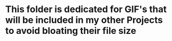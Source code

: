 # This folder is dedicated for GIF's that will be included in my other Projects to avoid bloating their file size
